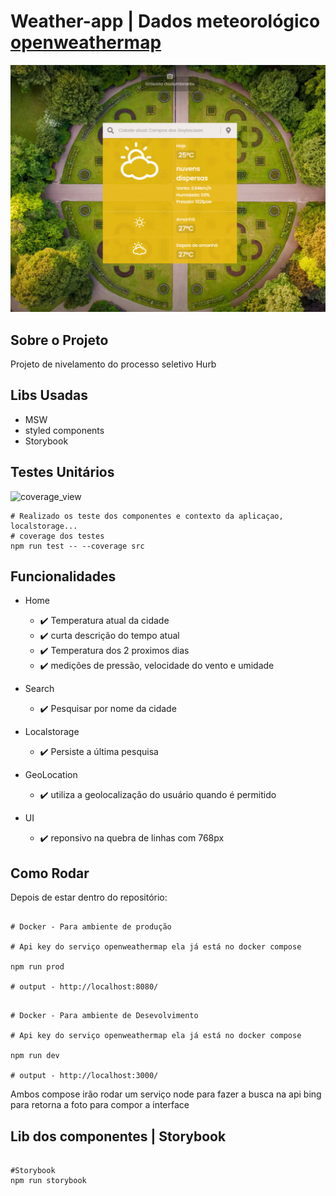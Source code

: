# Weather-app | Dados meteorológico [openweathermap](https://openweathermap.org/api)

![Preview-Screens](ui_01.png)

## Sobre o Projeto

Projeto de nivelamento do processo seletivo Hurb

## Libs Usadas

- MSW
- styled components
- Storybook

## Testes Unitários

![coverage_view](coverage_view)

```
# Realizado os teste dos componentes e contexto da aplicaçao, localstorage...
# coverage dos testes
npm run test -- --coverage src

```

## Funcionalidades

- Home

  - :heavy_check_mark: Temperatura atual da cidade
  - :heavy_check_mark: curta descrição do tempo atual
  - :heavy_check_mark: Temperatura dos 2 proximos dias
  - :heavy_check_mark: medições de pressão, velocidade do vento e umidade

- Search

  - :heavy_check_mark: Pesquisar por nome da cidade

- Localstorage

  - :heavy_check_mark: Persiste a última pesquisa

- GeoLocation

  - :heavy_check_mark: utiliza a geolocalização do usuário quando é permitido

- UI
  - :heavy_check_mark: reponsivo na quebra de linhas com 768px

## Como Rodar

Depois de estar dentro do repositório:

```

# Docker - Para ambiente de produção

# Api key do serviço openweathermap ela já está no docker compose

npm run prod

# output - http://localhost:8080/

```

```

# Docker - Para ambiente de Desevolvimento

# Api key do serviço openweathermap ela já está no docker compose

npm run dev

# output - http://localhost:3000/

```

Ambos compose irão rodar um serviço node para fazer a busca na api bing para retorna a foto para compor a interface

## Lib dos componentes | Storybook

```

#Storybook
npm run storybook

```

```

```
